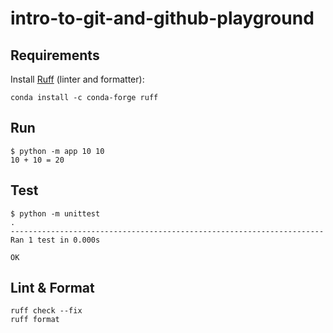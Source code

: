 # intro-to-git-and-github-playground

## Requirements

Install [Ruff](https://docs.astral.sh/ruff/installation/) (linter and formatter):

```
conda install -c conda-forge ruff
```

## Run

```
$ python -m app 10 10
10 + 10 = 20
```

## Test

```
$ python -m unittest
.
----------------------------------------------------------------------
Ran 1 test in 0.000s

OK
```

## Lint & Format

```
ruff check --fix
ruff format
```
